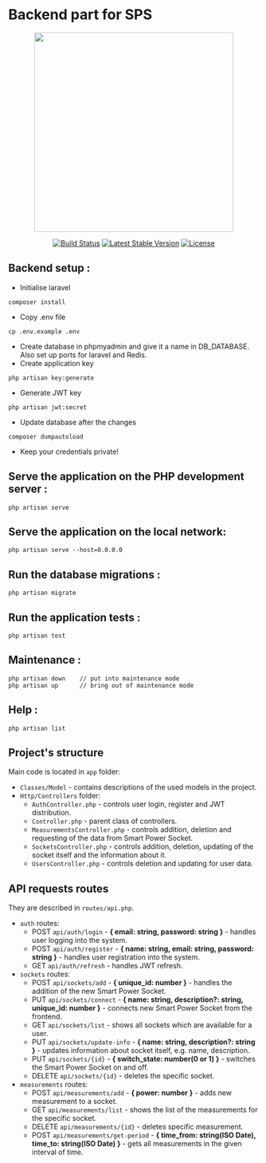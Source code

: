 # Backend part for SPS

<p align="center"><img src="https://res.cloudinary.com/dtfbvvkyp/image/upload/v1566331377/laravel-logolockup-cmyk-red.svg" width="400"></p>

<p align="center">
<a href="https://travis-ci.org/laravel/framework"><img src="https://travis-ci.org/laravel/framework.svg" alt="Build Status"></a>
<a href="https://packagist.org/packages/laravel/framework"><img src="https://poser.pugx.org/laravel/framework/v/stable.svg" alt="Latest Stable Version"></a>
<a href="https://packagist.org/packages/laravel/framework"><img src="https://poser.pugx.org/laravel/framework/license.svg" alt="License"></a>
</p>

## Backend setup :

-   Initialise laravel

```
composer install
```

-   Copy .env file

```
cp .env.example .env
```

-   Create database in phpmyadmin and give it a name in DB_DATABASE. Also set up ports for laravel and Redis.
-   Create application key

```
php artisan key:generate
```

-   Generate JWT key

```
php artisan jwt:secret
```

-   Update database after the changes

```
composer dumpautoload
```

-   Keep your credentials private!

## Serve the application on the PHP development server :

```
php artisan serve
```

## Serve the application on the local network:

```
php artisan serve --host=0.0.0.0
```

## Run the database migrations :

```
php artisan migrate
```

## Run the application tests :

```
php artisan test
```

## Maintenance :

```
php artisan down	// put into maintenance mode
php artisan up		// bring out of maintenance mode
```

## Help :

```
php artisan list
```

## Project's structure

Main code is located in `app` folder:

-   `Classes/Model` - contains descriptions of the used models in the project.
-   `Http/Controllers` folder:
    -   `AuthController.php` - controls user login, register and JWT distribution.
    -   `Controller.php` - parent class of controllers.
    -   `MeasurementsController.php` - controls addition, deletion and requesting of the data from Smart Power Socket.
    -   `SocketsController.php` - controls addition, deletion, updating of the socket itself and the information about it.
    -   `UsersController.php` - controls deletion and updating for user data.

## API requests routes

They are described in `routes/api.php`.

-   `auth` routes:
    -   POST `api/auth/login` - **{ email: string, password: string }** - handles user logging into the system.
    -   POST `api/auth/register` - **{ name: string, email: string, password: string }** - handles user registration into the system.
    -   GET `api/auth/refresh` - handles JWT refresh.
-   `sockets` routes:
    -   POST `api/sockets/add` - **{ unique_id: number }** - handles the addition of the new Smart Power Socket.
    -   PUT `api/sockets/connect` - **{ name: string, description?: string, unique_id: number }** - connects new Smart Power Socket from the frontend.
    -   GET `api/sockets/list` - shows all sockets which are available for a user.
    -   PUT `api/sockets/update-info` - **{ name: string, description?: string }** - updates information about socket itself, e.g. name, description.
    -   PUT `api/sockets/{id}` - **{ switch_state: number(0 or 1) }** - switches the Smart Power Socket on and off.
    -   DELETE `api/sockets/{id}` - deletes the specific socket.
-   `measurements` routes:
    -   POST `api/measurements/add` - **{ power: number }** - adds new measurement to a socket.
    -   GET `api/measurements/list` - shows the list of the measurements for the specific socket.
    -   DELETE `api/measurements/{id}` - deletes specific measurement.
    -   POST `api/measurements/get-period` - **{ time_from: string(ISO Date), time_to: string(ISO Date) }** - gets all measurements in the given interval of time.
